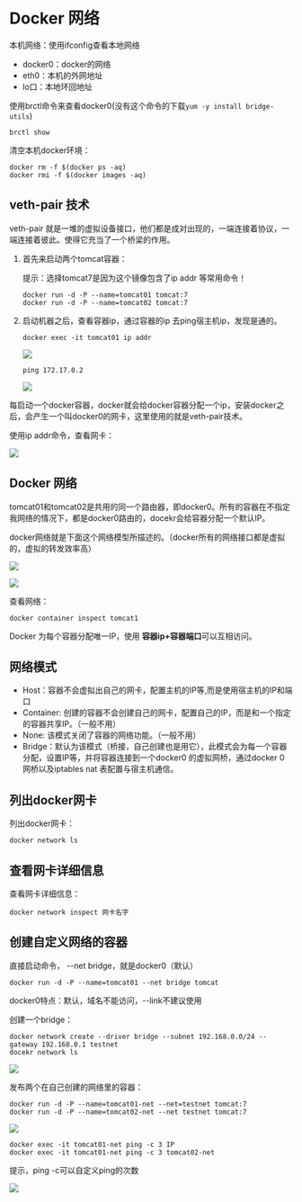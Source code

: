 # Docker 网络

本机网络：使用ifconfig查看本地网络

- docker0：docker的网络
- eth0：本机的外网地址
- lo口：本地环回地址

使用brctl命令来查看docker0(没有这个命令的下载`yum -y install bridge-utils`)

```shell
brctl show 
```

清空本机docker环境：

```shell
docker rm -f $(docker ps -aq)
docker rmi -f $(docker images -aq)
```

## veth-pair 技术

veth-pair 就是一堆的虚拟设备接口，他们都是成对出现的，一端连接着协议，一端连接着彼此。使得它充当了一个桥梁的作用。

1. 首先来启动两个tomcat容器：

   提示：选择tomcat7是因为这个镜像包含了ip addr 等常用命令！

   ```shell
   docker run -d -P --name=tomcat01 tomcat:7
   docker run -d -P --name=tomcat02 tomcat:7
   ```

2. 启动机器之后，查看容器ip，通过容器的ip 去ping宿主机ip，发现是通的。

   ```shell
   docker exec -it tomcat01 ip addr
   ```

   ![](https://cdn.jsdelivr.net/gh/letengzz/tc2/img202406152222328.png)

   ```shell
   ping 172.17.0.2
   ```

   ![](https://cdn.jsdelivr.net/gh/letengzz/tc2/img202406152222629.png)

每启动一个docker容器，docker就会给docker容器分配一个ip，安装docker之后，会产生一个叫docker0的网卡，这里使用的就是veth-pair技术。

使用ip addr命令，查看网卡：

![](https://cdn.jsdelivr.net/gh/letengzz/tc2/img202406152223442.png)

## Docker 网络

tomcat01和tomcat02是共用的同一个路由器，即docker0。所有的容器在不指定我网络的情况下，都是docker0路由的，docekr会给容器分配一个默认IP。

docker网络就是下面这个网络模型所描述的。（docker所有的网络接口都是虚拟的，虚拟的转发效率高）

![](https://cdn.jsdelivr.net/gh/letengzz/tc2/img202406152233999.png)

![](https://cdn.jsdelivr.net/gh/letengzz/tc2/img202406152233576.png)

查看网络：

```shell
docker container inspect tomcat1
```

Docker 为每个容器分配唯一IP，使用 **容器ip+容器端口**可以互相访问。

## 网络模式

- Host：容器不会虚拟出自己的网卡，配置主机的IP等,而是使用宿主机的IP和端口
- Container: 创建的容器不会创建自己的网卡，配置自己的IP，而是和一个指定的容器共享IP。（一般不用）
- None: 该模式关闭了容器的网络功能。（一般不用）
- Bridge：默认为该模式（桥接，自己创建也是用它），此模式会为每一个容器分配，设置IP等，并将容器连接到一个docker0 的虚拟网桥，通过docker 0 网桥以及iptables nat 表配置与宿主机通信。

## 列出docker网卡

列出docker网卡：

```shell
docker network ls
```

## 查看网卡详细信息

查看网卡详细信息：

```shell
docker network inspect 网卡名字
```

## 创建自定义网络的容器

直接启动命令， --net bridge，就是docker0（默认）

```shell
docker run -d -P --name=tomcat01 --net bridge tomcat
```

docker0特点：默认，域名不能访问，--link不建议使用

创建一个bridge：

```shell
docker network create --driver bridge --subnet 192.168.0.0/24 --gateway 192.168.0.1 testnet
docekr network ls
```

![](https://cdn.jsdelivr.net/gh/letengzz/tc2/img202406152235748.png)

发布两个在自己创建的网络里的容器：

```shell
docker run -d -P --name=tomcat01-net --net=testnet tomcat:7
docker run -d -P --name=tomcat02-net --net testnet tomcat:7
```

![](https://cdn.jsdelivr.net/gh/letengzz/tc2/img202406152235730.png)

```shell
docker exec -it tomcat01-net ping -c 3 IP
docker exec -it tomcat01-net ping -c 3 tomcat02-net
```

提示，ping -c可以自定义ping的次数

![](https://cdn.jsdelivr.net/gh/letengzz/tc2/img202406152236368.png)